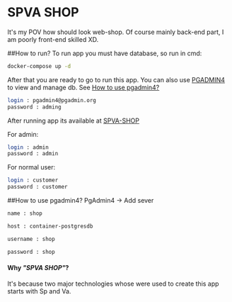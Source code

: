 # SPVA SHOP
It's my POV how should look web-shop. Of course mainly back-end part, I am poorly front-end skilled XD.


##How to run?
To run app you must have database, so run in cmd:

```bash
docker-compose up -d
```
After that you are ready to go to run this app. You can also use [PGADMIN4](https://localhost:5050) to view and manage db. 
See [How to use pgadmin4?](#pg_admin_usage)

```bash
login : pgadmin4@pgadmin.org
password : adming
```
After running app its available at [SPVA-SHOP](https://localhost:8080)

For admin:
```bash
login : admin
password : admin
```
For normal user:
```bash
login : customer
password : customer
```
<a name="pg_admin_usage"></a>
##How to use pgadmin4? 
PgAdmin4 -> Add sever

```bash
name : shop

host : container-postgresdb

username : shop

password : shop
```

#### Why _"SPVA SHOP"_?
It's because two major technologies whose were used to create this app starts with Sp and Va.
